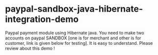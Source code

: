# paypal-sandbox-java-hibernate-integration-demo
Paypal payment module using Hibernate java. You need to make two accounts on paypal SANDBOX [one is for merchant and other is for customer, link is given below for testing].
It is easy to understand. Please review about this demo !
